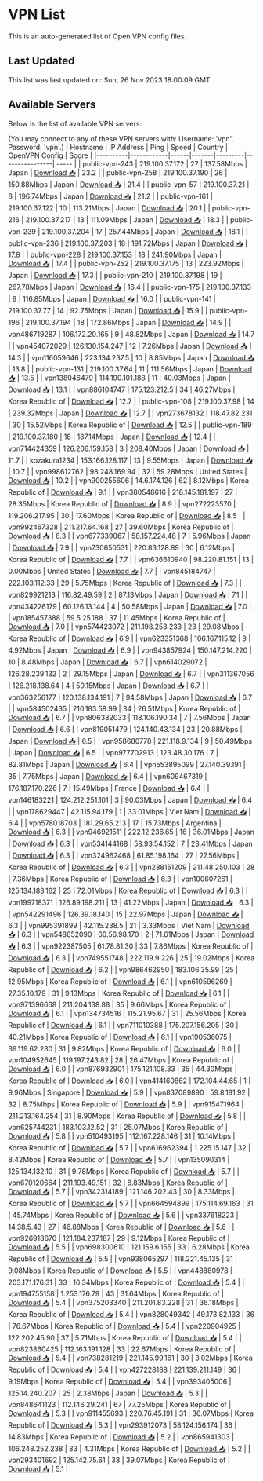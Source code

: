 # VPN List

This is an auto-generated list of Open VPN config files.

## Last Updated

This list was last updated on: Sun, 26 Nov 2023 18:00:09 GMT.

## Available Servers

Below is the list of available VPN servers:

(You may connect to any of these VPN servers with: Username: 'vpn', Password: 'vpn'.)
| Hostname | IP Address | Ping | Speed | Country | OpenVPN Config | Score |
|----------|------------|------|-------|---------|----------------| ----- |
| public-vpn-243 | 219.100.37.172 | 27 | 137.58Mbps | Japan | [Download 📥](./configs/server_0_JP.ovpn) | 23.2 |
| public-vpn-258 | 219.100.37.190 | 26 | 150.88Mbps | Japan | [Download 📥](./configs/server_1_JP.ovpn) | 21.4 |
| public-vpn-57 | 219.100.37.21 | 8 | 196.74Mbps | Japan | [Download 📥](./configs/server_2_JP.ovpn) | 21.2 |
| public-vpn-161 | 219.100.37.122 | 10 | 113.21Mbps | Japan | [Download 📥](./configs/server_3_JP.ovpn) | 20.1 |
| public-vpn-216 | 219.100.37.217 | 13 | 111.09Mbps | Japan | [Download 📥](./configs/server_4_JP.ovpn) | 18.3 |
| public-vpn-239 | 219.100.37.204 | 17 | 257.44Mbps | Japan | [Download 📥](./configs/server_5_JP.ovpn) | 18.1 |
| public-vpn-236 | 219.100.37.203 | 18 | 191.72Mbps | Japan | [Download 📥](./configs/server_6_JP.ovpn) | 17.8 |
| public-vpn-228 | 219.100.37.153 | 18 | 241.90Mbps | Japan | [Download 📥](./configs/server_7_JP.ovpn) | 17.4 |
| public-vpn-252 | 219.100.37.175 | 13 | 223.92Mbps | Japan | [Download 📥](./configs/server_8_JP.ovpn) | 17.3 |
| public-vpn-210 | 219.100.37.198 | 19 | 267.78Mbps | Japan | [Download 📥](./configs/server_9_JP.ovpn) | 16.4 |
| public-vpn-175 | 219.100.37.133 | 9 | 116.85Mbps | Japan | [Download 📥](./configs/server_10_JP.ovpn) | 16.0 |
| public-vpn-141 | 219.100.37.77 | 14 | 92.75Mbps | Japan | [Download 📥](./configs/server_11_JP.ovpn) | 15.9 |
| public-vpn-196 | 219.100.37.194 | 18 | 172.86Mbps | Japan | [Download 📥](./configs/server_12_JP.ovpn) | 14.9 |
| vpn486719287 | 106.172.20.165 | 9 | 48.82Mbps | Japan | [Download 📥](./configs/server_13_JP.ovpn) | 14.7 |
| vpn454072029 | 126.130.154.247 | 12 | 7.26Mbps | Japan | [Download 📥](./configs/server_14_JP.ovpn) | 14.3 |
| vpn116059646 | 223.134.237.5 | 10 | 8.85Mbps | Japan | [Download 📥](./configs/server_15_JP.ovpn) | 13.8 |
| public-vpn-131 | 219.100.37.64 | 11 | 111.56Mbps | Japan | [Download 📥](./configs/server_16_JP.ovpn) | 13.5 |
| vpn138046479 | 114.190.101.188 | 11 | 40.03Mbps | Japan | [Download 📥](./configs/server_17_JP.ovpn) | 13.1 |
| vpn886104747 | 175.123.212.5 | 34 | 46.27Mbps | Korea Republic of | [Download 📥](./configs/server_18_KR.ovpn) | 12.7 |
| public-vpn-108 | 219.100.37.98 | 14 | 239.32Mbps | Japan | [Download 📥](./configs/server_19_JP.ovpn) | 12.7 |
| vpn273678132 | 118.47.82.231 | 30 | 15.52Mbps | Korea Republic of | [Download 📥](./configs/server_20_KR.ovpn) | 12.5 |
| public-vpn-189 | 219.100.37.180 | 18 | 187.14Mbps | Japan | [Download 📥](./configs/server_21_JP.ovpn) | 12.4 |
| vpn714424359 | 126.206.159.158 | 3 | 208.40Mbps | Japan | [Download 📥](./configs/server_22_JP.ovpn) | 11.7 |
| kozakura1234 | 153.166.128.117 | 13 | 9.55Mbps | Japan | [Download 📥](./configs/server_23_JP.ovpn) | 10.7 |
| vpn998612762 | 98.248.169.94 | 32 | 59.28Mbps | United States | [Download 📥](./configs/server_24_US.ovpn) | 10.2 |
| vpn900255606 | 14.6.174.126 | 62 | 8.12Mbps | Korea Republic of | [Download 📥](./configs/server_25_KR.ovpn) | 9.1 |
| vpn380548616 | 218.145.181.197 | 27 | 28.35Mbps | Korea Republic of | [Download 📥](./configs/server_26_KR.ovpn) | 8.9 |
| vpn272223570 | 119.206.217.95 | 30 | 17.60Mbps | Korea Republic of | [Download 📥](./configs/server_27_KR.ovpn) | 8.5 |
| vpn992467328 | 211.217.64.168 | 27 | 39.60Mbps | Korea Republic of | [Download 📥](./configs/server_28_KR.ovpn) | 8.3 |
| vpn677339067 | 58.157.224.48 | 7 | 5.96Mbps | Japan | [Download 📥](./configs/server_29_JP.ovpn) | 7.9 |
| vpn730650531 | 220.83.128.89 | 30 | 6.12Mbps | Korea Republic of | [Download 📥](./configs/server_30_KR.ovpn) | 7.7 |
| vpn636610940 | 98.220.81.151 | 13 | 0.00Mbps | United States | [Download 📥](./configs/server_31_US.ovpn) | 7.7 |
| vpn845184747 | 222.103.112.33 | 29 | 5.75Mbps | Korea Republic of | [Download 📥](./configs/server_32_KR.ovpn) | 7.3 |
| vpn829921213 | 116.82.49.59 | 2 | 87.13Mbps | Japan | [Download 📥](./configs/server_33_JP.ovpn) | 7.1 |
| vpn434226179 | 60.126.13.144 | 4 | 50.58Mbps | Japan | [Download 📥](./configs/server_34_JP.ovpn) | 7.0 |
| vpn185457388 | 59.5.25.188 | 37 | 11.45Mbps | Korea Republic of | [Download 📥](./configs/server_35_KR.ovpn) | 7.0 |
| vpn574423072 | 211.198.253.233 | 23 | 29.08Mbps | Korea Republic of | [Download 📥](./configs/server_36_KR.ovpn) | 6.9 |
| vpn623351368 | 106.167.115.12 | 9 | 4.92Mbps | Japan | [Download 📥](./configs/server_37_JP.ovpn) | 6.9 |
| vpn943857924 | 150.147.214.220 | 10 | 8.48Mbps | Japan | [Download 📥](./configs/server_38_JP.ovpn) | 6.7 |
| vpn614029072 | 126.28.239.132 | 2 | 29.15Mbps | Japan | [Download 📥](./configs/server_39_JP.ovpn) | 6.7 |
| vpn311367056 | 126.218.138.64 | 4 | 50.15Mbps | Japan | [Download 📥](./configs/server_40_JP.ovpn) | 6.7 |
| vpn363256177 | 120.138.134.191 | 7 | 94.58Mbps | Japan | [Download 📥](./configs/server_41_JP.ovpn) | 6.7 |
| vpn584502435 | 210.183.58.99 | 34 | 26.51Mbps | Korea Republic of | [Download 📥](./configs/server_42_KR.ovpn) | 6.7 |
| vpn806382033 | 118.106.190.34 | 7 | 7.56Mbps | Japan | [Download 📥](./configs/server_43_JP.ovpn) | 6.6 |
| vpn819051479 | 124.140.43.134 | 23 | 20.88Mbps | Japan | [Download 📥](./configs/server_44_JP.ovpn) | 6.5 |
| vpn958680778 | 221.118.9.134 | 9 | 50.49Mbps | Japan | [Download 📥](./configs/server_45_JP.ovpn) | 6.5 |
| vpn977702913 | 123.48.30.176 | 7 | 82.81Mbps | Japan | [Download 📥](./configs/server_46_JP.ovpn) | 6.4 |
| vpn553895099 | 27.140.39.191 | 35 | 7.75Mbps | Japan | [Download 📥](./configs/server_47_JP.ovpn) | 6.4 |
| vpn609467319 | 176.187.170.226 | 7 | 15.49Mbps | France | [Download 📥](./configs/server_48_FR.ovpn) | 6.4 |
| vpn146183221 | 124.212.251.101 | 3 | 90.03Mbps | Japan | [Download 📥](./configs/server_49_JP.ovpn) | 6.4 |
| vpn178629447 | 42.115.94.179 | 1 | 33.01Mbps | Viet Nam | [Download 📥](./configs/server_50_VN.ovpn) | 6.4 |
| vpn578018703 | 181.29.65.213 | 17 | 15.73Mbps | Argentina | [Download 📥](./configs/server_51_AR.ovpn) | 6.3 |
| vpn946921511 | 222.12.236.65 | 16 | 36.01Mbps | Japan | [Download 📥](./configs/server_52_JP.ovpn) | 6.3 |
| vpn534144168 | 58.93.54.152 | 7 | 23.41Mbps | Japan | [Download 📥](./configs/server_53_JP.ovpn) | 6.3 |
| vpn324962468 | 61.85.198.164 | 27 | 27.56Mbps | Korea Republic of | [Download 📥](./configs/server_54_KR.ovpn) | 6.3 |
| vpn288151209 | 211.48.250.103 | 28 | 7.36Mbps | Korea Republic of | [Download 📥](./configs/server_55_KR.ovpn) | 6.3 |
| vpn100607261 | 125.134.183.162 | 25 | 72.01Mbps | Korea Republic of | [Download 📥](./configs/server_56_KR.ovpn) | 6.3 |
| vpn199718371 | 126.89.198.211 | 13 | 41.22Mbps | Japan | [Download 📥](./configs/server_57_JP.ovpn) | 6.3 |
| vpn542291496 | 126.39.18.140 | 15 | 22.97Mbps | Japan | [Download 📥](./configs/server_58_JP.ovpn) | 6.3 |
| vpn995391899 | 42.115.238.5 | 21 | 3.33Mbps | Viet Nam | [Download 📥](./configs/server_59_VN.ovpn) | 6.3 |
| vpn548652090 | 60.56.98.170 | 2 | 71.61Mbps | Japan | [Download 📥](./configs/server_60_JP.ovpn) | 6.3 |
| vpn922387505 | 61.78.81.30 | 33 | 7.86Mbps | Korea Republic of | [Download 📥](./configs/server_61_KR.ovpn) | 6.3 |
| vpn749551748 | 222.119.9.226 | 25 | 19.02Mbps | Korea Republic of | [Download 📥](./configs/server_62_KR.ovpn) | 6.2 |
| vpn986462950 | 183.106.35.99 | 25 | 12.95Mbps | Korea Republic of | [Download 📥](./configs/server_63_KR.ovpn) | 6.1 |
| vpn610596269 | 27.35.10.179 | 31 | 9.13Mbps | Korea Republic of | [Download 📥](./configs/server_64_KR.ovpn) | 6.1 |
| vpn971396668 | 211.204.138.88 | 35 | 9.66Mbps | Korea Republic of | [Download 📥](./configs/server_65_KR.ovpn) | 6.1 |
| vpn134734516 | 115.21.95.67 | 31 | 25.56Mbps | Korea Republic of | [Download 📥](./configs/server_66_KR.ovpn) | 6.1 |
| vpn711010388 | 175.207.156.205 | 30 | 40.21Mbps | Korea Republic of | [Download 📥](./configs/server_67_KR.ovpn) | 6.1 |
| vpn190536075 | 39.119.62.230 | 31 | 9.82Mbps | Korea Republic of | [Download 📥](./configs/server_68_KR.ovpn) | 6.0 |
| vpn104952645 | 119.197.243.82 | 28 | 26.47Mbps | Korea Republic of | [Download 📥](./configs/server_69_KR.ovpn) | 6.0 |
| vpn876932901 | 175.121.108.33 | 35 | 44.30Mbps | Korea Republic of | [Download 📥](./configs/server_70_KR.ovpn) | 6.0 |
| vpn414160862 | 172.104.44.65 | 1 | 9.96Mbps | Singapore | [Download 📥](./configs/server_71_SG.ovpn) | 5.9 |
| vpn837089890 | 59.8.181.92 | 32 | 8.75Mbps | Korea Republic of | [Download 📥](./configs/server_72_KR.ovpn) | 5.9 |
| vpn915471964 | 211.213.164.254 | 31 | 8.90Mbps | Korea Republic of | [Download 📥](./configs/server_73_KR.ovpn) | 5.8 |
| vpn625744231 | 183.103.12.52 | 31 | 25.07Mbps | Korea Republic of | [Download 📥](./configs/server_74_KR.ovpn) | 5.8 |
| vpn510493195 | 112.167.228.146 | 31 | 10.14Mbps | Korea Republic of | [Download 📥](./configs/server_75_KR.ovpn) | 5.7 |
| vpn616962394 | 1.225.15.147 | 32 | 8.42Mbps | Korea Republic of | [Download 📥](./configs/server_76_KR.ovpn) | 5.7 |
| vpn135090314 | 125.134.132.10 | 31 | 9.78Mbps | Korea Republic of | [Download 📥](./configs/server_77_KR.ovpn) | 5.7 |
| vpn670120664 | 211.193.49.151 | 32 | 8.83Mbps | Korea Republic of | [Download 📥](./configs/server_78_KR.ovpn) | 5.7 |
| vpn342314189 | 121.146.202.43 | 30 | 8.33Mbps | Korea Republic of | [Download 📥](./configs/server_79_KR.ovpn) | 5.7 |
| vpn664594899 | 175.114.69.163 | 31 | 45.74Mbps | Korea Republic of | [Download 📥](./configs/server_80_KR.ovpn) | 5.6 |
| vpn337618223 | 14.38.5.43 | 27 | 46.88Mbps | Korea Republic of | [Download 📥](./configs/server_81_KR.ovpn) | 5.6 |
| vpn926918670 | 121.184.237.187 | 29 | 9.12Mbps | Korea Republic of | [Download 📥](./configs/server_82_KR.ovpn) | 5.5 |
| vpn698300610 | 121.159.6.155 | 33 | 6.28Mbps | Korea Republic of | [Download 📥](./configs/server_83_KR.ovpn) | 5.5 |
| vpn938065297 | 118.221.45.135 | 31 | 9.08Mbps | Korea Republic of | [Download 📥](./configs/server_84_KR.ovpn) | 5.5 |
| vpn448880978 | 203.171.176.31 | 33 | 16.34Mbps | Korea Republic of | [Download 📥](./configs/server_85_KR.ovpn) | 5.4 |
| vpn194755158 | 1.253.176.79 | 43 | 31.64Mbps | Korea Republic of | [Download 📥](./configs/server_86_KR.ovpn) | 5.4 |
| vpn375203340 | 211.201.83.228 | 31 | 36.18Mbps | Korea Republic of | [Download 📥](./configs/server_87_KR.ovpn) | 5.4 |
| vpn828049342 | 49.173.82.133 | 36 | 76.67Mbps | Korea Republic of | [Download 📥](./configs/server_88_KR.ovpn) | 5.4 |
| vpn220904925 | 122.202.45.90 | 37 | 5.71Mbps | Korea Republic of | [Download 📥](./configs/server_89_KR.ovpn) | 5.4 |
| vpn823860425 | 112.163.191.128 | 33 | 22.67Mbps | Korea Republic of | [Download 📥](./configs/server_90_KR.ovpn) | 5.4 |
| vpn738281219 | 221.145.99.161 | 30 | 3.02Mbps | Korea Republic of | [Download 📥](./configs/server_91_KR.ovpn) | 5.4 |
| vpn427228188 | 221.139.211.149 | 36 | 9.19Mbps | Korea Republic of | [Download 📥](./configs/server_92_KR.ovpn) | 5.4 |
| vpn393405006 | 125.14.240.207 | 25 | 2.38Mbps | Japan | [Download 📥](./configs/server_93_JP.ovpn) | 5.3 |
| vpn848641123 | 112.146.29.241 | 67 | 77.25Mbps | Korea Republic of | [Download 📥](./configs/server_94_KR.ovpn) | 5.3 |
| vpn911455693 | 220.76.45.191 | 31 | 36.07Mbps | Korea Republic of | [Download 📥](./configs/server_95_KR.ovpn) | 5.3 |
| vpn293912073 | 58.124.156.174 | 36 | 14.83Mbps | Korea Republic of | [Download 📥](./configs/server_96_KR.ovpn) | 5.2 |
| vpn865941303 | 106.248.252.238 | 83 | 4.31Mbps | Korea Republic of | [Download 📥](./configs/server_97_KR.ovpn) | 5.2 |
| vpn293401692 | 125.142.75.61 | 38 | 39.07Mbps | Korea Republic of | [Download 📥](./configs/server_98_KR.ovpn) | 5.1 |
